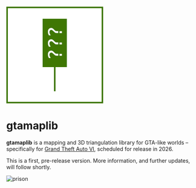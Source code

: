 ![gtamaplib](readme/gtamaplib.png)

# gtamaplib

**gtamaplib** is a mapping and 3D triangulation library for GTA-like worlds – specifically for [Grand Theft Auto VI](https://www.rockstargames.com/VI/), scheduled for release in 2026.

This is a first, pre-release version. More information, and further updates, will follow shortly.

![prison](readme/prison.png)
